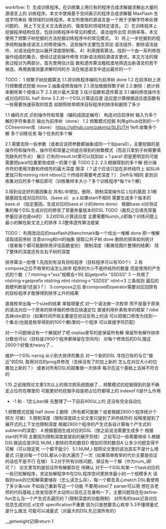 workflow:
1）生成训练程序。在训练集上用已有的程序合成求解器求解出大量的源语言上的
训练程序。本文中使用基于空间表示的程序合成求解器 MaxFlash 生成字符串处
理领域的训练程序。本文所使用的源语言是一个用于求解字符串处理问题的、
用上下文无关文法表达的、强类型的领域特定语言。
2）在训练程序上挖掘程序结构信息。包括训练程序中常见的模式、语法组件出现
的频率等。本文使用了频繁子树挖掘的方法挖掘训练程序中的常见模式。
3）将上一步挖掘到的程序结构抽象成语法上的修改操作，这些操作主要包含添加
语法组件、删除语法组件、对语法组件加以展开深度限制等。
4）利用搜索算法，找到一个由一系列修改操作组成的集合，使经过这些操作修改
的新语法相较源语言更优。本文方法的搜索过程分为两部分，首先使用估计函
数和遗传算法粗粒度地筛选出新语言的若干候选，再用直接测量求解时间的方
法在候选语言中选出最优的一个

TODO：
1.频繁子树挖掘算法
 1.1.将训练程序编码为前序树 done
 1.2.在前序树上进行频繁模式挖掘 done
2.抽象成修改操作
 2.1.添加根据频繁子树
 2.2.删除：统计频率删除某个阈值以下
 2.3.统计最大深度
3.估计函数和遗传算法
 3.1.编码修改操作生成对应的DSL half done
 3.2.对一个DSL计算适应度 适应度计算根据适应度函数有一些需要快速获取的信息 如按照枚举顺序目标程序的排序和删除了多少

1.1 编码方式 识别操作符和常量（编码成固定编号） 构造对应前序树
输入为多个解的字符串表示 输出为前序树（done）
1.2 频繁模式挖掘 利用github找到的一个CCtreeminer库（done）
https://github.com/zakimjz/SLEUTH
1left:收集多个解 多个训练任务 每个任务的多个解

2.1.需要去除一些参数（或者应该把参数都抽象成同一个如para0），主要挖掘的是操作符和操作符，操作符和常量之间组合得到的频繁模式（而且只拿到子树需要填充缺失的节点） 展示
 已有的result.txt里可以找到如 + 1 para1 但是更明显的可能需要把para1位置更改成统一的某个量 TODO
2.2.
2.3.根据得到的多个解 统计操作符的使用次数和终结符的最大深度 限深（？这个应该只加在非终结符上 如SLIA里就只有ntstring ntint ntbool三个终结符需要考虑深度？）
2left与1相同 拿到训练集对应的多个解后即可（训练集样本大小？多个训练程序*每个k个解）


3.得到设定好的基因集合 共有L中增加，删除，限制深度操作后 L位的基因
 3.1根据基因生成对应的DSL（base.sl） p.s.如果start不相同 需要生成多个版本的base.sl （给定基因，生成对应的base.sl 小的demo done）
 根据base.sl对测试集的每个DSL生成对应的修改了常量参量版本的DSL TODO（裁剪之后填充常量参量应该也是ok的）
 3.2对DSL计算适应度 
 主要需要Num(n_i)即每个训练问题上最小的解在新文法上的排序
 3.3整体遗传算法框架
 
 
 TODO：
 利用改动后的maxflash对benchmark每一个给出一堆解 done
 把一堆解读取成前序树 注意string和int的抽象 提取公共子树 done
 删除的频率如何统计（或者每个都可能删除用评估函数鉴别）
 限制深度（看微信图片整理的结果） 除了整体的深度还有左右子树的深度
 
 排序算法一脸懵
 1.先找到有没有目标程序（目标程序可以有100个）
 2.有compose之后不枚举的话怎么排序 程序的大小不是终结符的数量 而是使用的产生式的个数（？ntstring->"sss"规模会+1吗 如getprefix "SSDSS" 3 一共用了ntstring->getprefix ntstring ntint ntstring->"SSDSS" ntint->3 三条规则 最后的规模判断是1还是3？）
 3.compose之后 新compose的operator需要对应回原有的目标程序才能够得到排序上升的结果
 
直接枚举出每一个size的结果 单独增量式 对一个语法做一次枚举 而不是基于原来的语法对应一个原来的排序做的修改后快速定位
直接利用朴素枚举的框架？/obe去掉obe部分（如果时间开销主要是在验证反例上的话 可以把接口修改为找到一个集合(也就是枚举得到的100个解)里的一个程序 可以直接字符匹配）

对一个问题保证有一个解就好了吧 ooplsa里写的是保留所有解
保留所有解作排序分数也可以（目标是2900个程序都保留在空间内） 对每个修改后的DSL搜这2900个好像太heavy了...

维护一个DSL->prog 从小到大排序的集合
对一个新的DSL 寻找已有的与它“接近”的DSL 取用对应的prog并修改（去掉没有了的加上新的 怎么在对应大小的位置加上新的？）
或者对所有DSL的超集做一次排序 每次在这个基础上去掉不符合的

1.15
之前按照论文里3次以上的频次把系统跑崩了...
频繁模式的挖掘得到的是不确定占位符在哪里的 可能更好的挖掘手段是把占位符都填上的
indexof 0是什么作用
+ -1 和 - 1怎么ban掉
先整理了一下目前400以上的 还没有完全自动化

1.频繁模式挖掘 half done
2.删除（所有都可能删？或者根据2900个程序统计个频次 可做）
3.限制深度（限制深度硕士论文里只提到了非终结符的 投稿里提到了展开式的上下文也限制深度 根据2900个程序的产生式各自计算每个产生式的subterm的深度）
4.根据基因生成对应的DSL（按之前说法需要生成多个 根据start的不同 主要因为限制深度是提前的展开剪枝） 之前写过一些需要继续
5.根据DSL做适应度评估 NUM_i 删除的项的数目D 增加的项的数目A 让多少问题变得不可解（可以限定死 一个都不能少）
 5.1.NUM_i 按照论文里的说法其实不是什么增量式 只是对每一个DSL都从小到大遍历了一次（如果简单枚举的代价主要是验证的话也不是不行 在做）
 5.2对于所有训练问题，保证有一个解（作为num_i即可？） 论文里写的是验证所有解都存在 待确认 
 对于一个DSL和某一个task对应的一些已知解程序，求这些解程序中在DSL程序空间里排序最小的一个规模多大
 读取的task的已知解需要储存（怎么读怎么存），每一个都去贪心match DSL看使用了多少条rule 不如自己重新写这一个功能 不要用istool了 parser可以用
 想在吉老师的代码基础上改发现改不太动所以现在正在重构一下，主要问题现在在define-fun怎么当一个产生式去遍历的？(限制深度的功能限制）
 对所有的task记录对应信息生成对应.sl文件 specification不重要 因为只是想要贪心枚举
 5.3不懂增量式是什么做法 可能可以减量式（对最大的DSL先记录所有的）
 
 __getweight记得return 1











